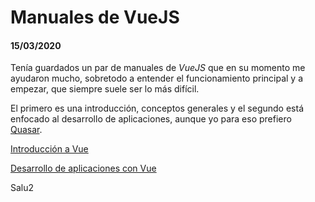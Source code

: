 # Manuales de VueJS
#### 15/03/2020

Tenía guardados un par de manuales de *VueJS* que en su momento me ayudaron mucho, sobretodo a entender el funcionamiento principal y a empezar, que siempre suele ser lo más difícil.

El primero es una introducción, conceptos generales y el segundo está enfocado al desarrollo de aplicaciones, aunque yo para eso prefiero [Quasar](https://quasar.dev/).

[Introducción a Vue](https://mega.nz/#!AdlzyJ7K!KnTmHCGIdjGU5o8Zeu1LDRWUU9V13SsUkgMfkZA5WI0)

[Desarrollo de aplicaciones con Vue](https://mega.nz/#!5c8X0BIL!msAt4lwSVnnMhAov_qc908kR_t5SIYgpcLl99So0G1k)

Salu2